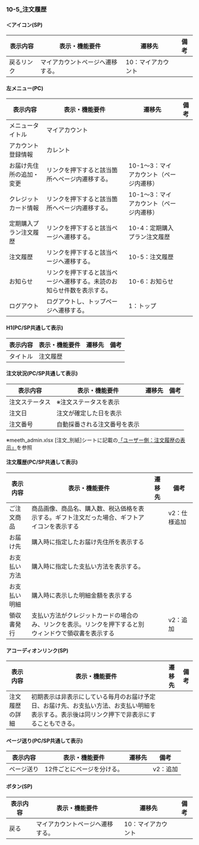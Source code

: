 ### 10-5_注文履歴
#### ＜アイコン(SP)
|表示内容|表示・機能要件|遷移先|備考|
|---|---|---|---|
|戻るリンク|マイアカウントページへ遷移する。|10：マイアカウント||

#### 左メニュー(PC)
|表示内容|表示・機能要件|遷移先|備考|
|---|---|---|---|
|メニュータイトル|マイアカウント|||
|アカウント登録情報|カレント|||
|お届け先住所の追加・変更|リンクを押下すると該当箇所へページ内遷移する。|10-1〜3：マイアカウント（ページ内遷移）||
|クレジットカード情報|リンクを押下すると該当箇所へページ内遷移する。|10-1〜3：マイアカウント（ページ内遷移）||
|定期購入プラン注文履歴|リンクを押下すると該当ページへ遷移する。|10-4：定期購入プラン注文履歴||
|注文履歴|リンクを押下すると該当ページへ遷移する。|10-5：注文履歴||
|お知らせ|リンクを押下すると該当ページへ遷移する。未読のお知らせ件数を表示する。|10-6：お知らせ||
|ログアウト|ログアウトし、トップページへ遷移する。|1：トップ||

#### H1(PC/SP共通して表示)
|表示内容|表示・機能要件|遷移先|備考|
|---|---|---|---|
|タイトル|注文履歴|||

#### 注文状況(PC/SP共通して表示)
|表示内容|表示・機能要件|遷移先|備考|
|---|---|---|---|
|注文ステータス|※注文ステータスを表示|||
|注文日|注文が確定した日を表示|||
|注文番号|自動採番される注文番号を表示|||

※meeth_admin.xlsx [注文_別紙]シートに記載の[「ユーザー側：注文履歴の表示」](https://docs.google.com/spreadsheets/d/1twVGOHPDXAWip65U7w6A9KafM9QBV96yJTkuk68hB88/edit#gid=1458128794&range=M3)を参照

#### 注文履歴(PC/SP共通して表示)
|表示内容|表示・機能要件|遷移先|備考|
|---|---|---|---|
|ご注文商品|商品画像、商品名、購入数、税込価格を表示する。ギフト注文だった場合、ギフトアイコンを表示する||v2：仕様追加|
|お届け先|購入時に指定したお届け先住所を表示する|||
|お支払い方法|購入時に指定した支払い方法を表示する。|||
|お支払い明細|購入時に表示した明細金額を表示する|||
|領収書発行|支払い方法がクレジットカードの場合のみ、リンクを表示。リンクを押下すると別ウィンドウで領収書を表示する||v2：追加|

#### アコーディオンリンク(SP)
|表示内容|表示・機能要件|遷移先|備考|
|---|---|---|---|
|注文履歴の詳細|初期表示は非表示にしている毎月のお届け予定日、お届け先、お支払い方法、お支払い明細を表示する。表示後は同リンク押下で非表示にすることもできる。|||

#### ページ送り(PC/SP共通して表示)
|表示内容|表示・機能要件|遷移先|備考|
|---|---|---|---|
|ページ送り|12件ごとにページを分ける。||v2：追加|

#### ボタン(SP)
|表示内容|表示・機能要件|遷移先|備考|
|---|---|---|---|
|戻る|マイアカウントページへ遷移する。|10：マイアカウント||